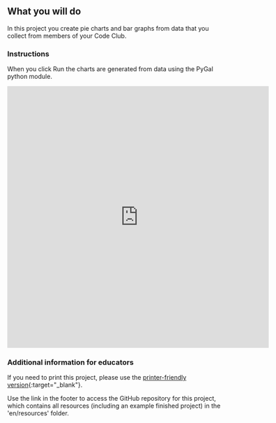 ## What you will do

In this project you create pie charts and bar graphs from data that you collect from members of your Code Club.

### Instructions

When you click Run the charts are generated from data using the PyGal python module. 

<iframe src="https://editor.raspberrypi.org/en/embed/viewer/popular-pets-complete" width="600" height="600" frameborder="0" marginwidth="0" marginheight="0" allowfullscreen> </iframe>

### Additional information for educators

If you need to print this project, please use the [printer-friendly version](https://projects.raspberrypi.org/en/projects/popular-pets/print){:target="_blank"}.

Use the link in the footer to access the GitHub repository for this project, which contains all resources (including an example finished project) in the 'en/resources' folder.